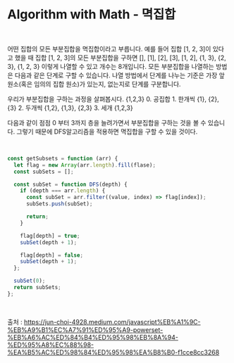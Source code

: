 # Algorithm with Math - 멱집합

<br>

어떤 집합의 모든 부분집합을 멱집합이라고 부릅니다. 예를 들어 집합 [1, 2, 3]이 있다고 했을 때 집합 [1, 2, 3]의 모든 부분집합을 구하면 [], [1], [2], [3], [1, 2], {1, 3}, {2, 3}, {1, 2, 3} 이렇게 나열할 수 있고 개수는 8개입니다. 모든 부분집합을 나열하는 방법은 다음과 같은 단계로 구할 수 있습니다. 나열 방법에서 단계를 나누는 기준은 가장 앞 원소(혹은 임의의 집합 원소)가 있는지, 없는지로 단계를 구분합니다.

우리가 부분집합을 구하는 과정을 살펴봅시다.
{1,2,3} 0. 공집합 1. 한개씩 {1}, {2}, {3} 2. 두개씩 {1,2}, {1,3}, {2,3} 3. 세개 {1,2,3}

다음과 같이 점점 0 부터 3까지 층을 늘려가면서 부분집합을 구하는 것을 볼 수 있습니다. 그렇기 때문에 DFS알고리즘을 적용하면 멱집합을 구할 수 있을 것이다.

<br>

```js
const getSubsets = function (arr) {
  let flag = new Array(arr.length).fill(flase);
  const subSets = [];

  const subSet = function DFS(depth) {
    if (depth === arr.length) {
      const subSet = arr.filter((value, index) => flag[index]);
      subSets.push(subSet);

      return;
    }

    flag[depth] = true;
    subSet(depth + 1);

    flag[depth] = false;
    subSet(depth + 1);
  };

  subSet(0);
  return subSets;
};
```

<br>

출처 : https://jun-choi-4928.medium.com/javascript%EB%A1%9C-%EB%A9%B1%EC%A7%91%ED%95%A9-powerset-%EB%A6%AC%ED%84%B4%ED%95%98%EB%8A%94-%ED%95%A8%EC%88%98-%EA%B5%AC%ED%98%84%ED%95%98%EA%B8%B0-f1cce8cc3268

